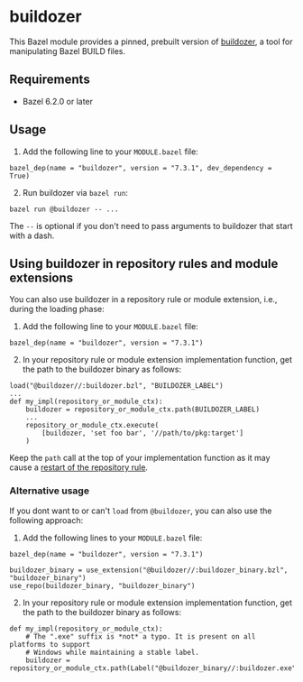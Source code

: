 # buildozer

This Bazel module provides a pinned, prebuilt version of [buildozer](https://github.com/bazelbuild/buildtools/blob/master/buildozer/README.md), a tool for manipulating Bazel BUILD files.

## Requirements

* Bazel 6.2.0 or later

## Usage

1. Add the following line to your `MODULE.bazel` file:

```starlark
bazel_dep(name = "buildozer", version = "7.3.1", dev_dependency = True)
```

2. Run buildozer via `bazel run`:

```shell
bazel run @buildozer -- ...
```

The `--` is optional if you don't need to pass arguments to buildozer that start with a dash.

## Using buildozer in repository rules and module extensions

You can also use buildozer in a repository rule or module extension, i.e., during the loading phase:

1. Add the following line to your `MODULE.bazel` file:

```starlark
bazel_dep(name = "buildozer", version = "7.3.1")
``````

2. In your repository rule or module extension implementation function, get the path to the buildozer binary as follows:

```starlark
load("@buildozer//:buildozer.bzl", "BUILDOZER_LABEL")
...
def my_impl(repository_or_module_ctx):
    buildozer = repository_or_module_ctx.path(BUILDOZER_LABEL)
    ...
    repository_or_module_ctx.execute(
        [buildozer, 'set foo bar', '//path/to/pkg:target']
    )
```

Keep the `path` call at the top of your implementation function as it may cause a [restart of the repository rule](https://bazel.build/extending/repo#restarting_the_implementation_function).

### Alternative usage

If you dont want to or can't `load` from `@buildozer`, you can also use the following approach:

1. Add the following lines to your `MODULE.bazel` file:

```starlark
bazel_dep(name = "buildozer", version = "7.3.1")

buildozer_binary = use_extension("@buildozer//:buildozer_binary.bzl", "buildozer_binary")
use_repo(buildozer_binary, "buildozer_binary")
```

2. In your repository rule or module extension implementation function, get the path to the buildozer binary as follows:

```starlark
def my_impl(repository_or_module_ctx):
    # The ".exe" suffix is *not* a typo. It is present on all platforms to support
    # Windows while maintaining a stable label.
    buildozer = repository_or_module_ctx.path(Label("@buildozer_binary//:buildozer.exe"))
```
